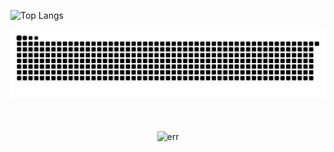 ![Top Langs](https://github-readme-stats.vercel.app/api/top-langs/?username=chopapik&layout=compact&theme=dark)




<picture>
  <source media="(prefers-color-scheme: dark)" srcset="https://raw.githubusercontent.com/chopapik/chopapik/output/github-contribution-grid-snake-dark.svg">
  <source media="(prefers-color-scheme: light)" srcset="https://raw.githubusercontent.com/chopapik/chopapik/output/github-contribution-grid-snake.svg">
  <img alt="github contribution grid snake animation" src="https://raw.githubusercontent.com/chopapik/chopapik/output/github-contribution-grid-snake.svg">
</picture>


<p align="center" style="margin-top: 50px;">
  <img src="https://github.com/user-attachments/assets/f627d47b-155c-4239-9958-6eac65337d61" alt="err">
</p>
